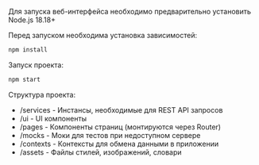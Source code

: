Для запуска веб-интерфейса необходимо предварительно установить Node.js 18.18+

Перед запуском необходима установка зависимостей:
```sh
npm install
```
Запуск проекта:
```sh
npm start
```
Структура проекта:
- /services - Инстансы, необходимые для REST API запросов
- /ui - UI компоненты
- /pages - Компоненты страниц (монтируются через Router)
- /mocks - Моки для тестов при недоступном сервере
- /contexts - Контексты для обмена данными в приложении
- /assets - Файлы стилей, изображений, словари
